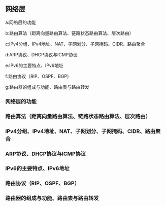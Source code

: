 ## 网络层

a:网络层的功能

b:路由算法（距离向量路由算法、链路状态路由算法、层次路由）

c:IPv4分组、IPv4地址、NAT、子网划分、子网掩码、CIDR、路由聚合

d:ARP协议、DHCP协议与ICMP协议

e:IPv6的主要特点、IPv6地址

f:路由协议（RIP、OSPF、BGP）

g:路由器的组成与功能、路由表与路由转发

### 网络层的功能

### 路由算法（距离向量路由算法、链路状态路由算法、层次路由）

### IPv4分组、IPv4地址、NAT、子网划分、子网掩码、CIDR、路由聚合

### ARP协议、DHCP协议与ICMP协议

### IPv6的主要特点、IPv6地址

### 路由协议（RIP、OSPF、BGP）

### 路由器的组成与功能、路由表与路由转发
